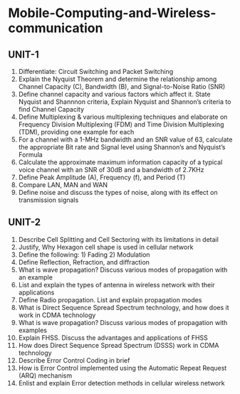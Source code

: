# Mobile-Computing-and-Wireless-communication

## UNIT-1

1. Differentiate: Circuit Switching and Packet Switching
2. Explain the Nyquist Theorem and determine the relationship among Channel Capacity (C), Bandwidth (B), and Signal-to-Noise Ratio (SNR)
3. Define channel capacity and various factors which affect it. State Nyquist and Shannnon criteria, Explain Nyquist and Shannon’s criteria to find Channel Capacity
4. Define Multiplexing & various multiplexing techniques and elaborate on Frequency Division Multiplexing (FDM) and Time Division Multiplexing (TDM), providing one example for each
5. For a channel with a 1-MHz bandwidth and an SNR value of 63, calculate the appropriate Bit rate and Signal level using Shannon’s and Nyquist’s Formula
6. Calculate the approximate maximum information capacity of a typical voice channel with an SNR of 30dB and a bandwidth of 2.7KHz
7. Define Peak Amplitude (A), Frequency (f), and Period (T)
8. Compare LAN, MAN and WAN
9. Define noise and discuss the types of noise, along with its effect on transmission signals

## UNIT-2

1. Describe Cell Splitting and Cell Sectoring with its limitations in detail
2. Justify, Why Hexagon cell shape is used in cellular network
3. Define the following: 1) Fading 2) Modulation
4. Define Reflection, Refraction, and diffraction
5. What is wave propagation? Discuss various modes of propagation with an example
6. List and explain the types of antenna in wireless network with their applications
7. Define Radio propagation. List and explain propagation modes
8. What is Direct Sequence Spread Spectrum technology, and how does it work in CDMA technology
9. What is wave propagation? Discuss various modes of propagation with examples
10. Explain FHSS. Discuss the advantages and applications of FHSS
11. How does Direct Sequence Spread Spectrum (DSSS) work in CDMA technology
12. Describe Error Control Coding in brief
13. How is Error Control implemented using the Automatic Repeat Request (ARQ) mechanism
14. Enlist and explain Error detection methods in cellular wireless network
